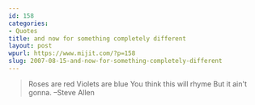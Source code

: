 ```yaml
---
id: 158
categories:
- Quotes
title: and now for something completely different
layout: post
wpurl: https://www.mijit.com/?p=158
slug: 2007-08-15-and-now-for-something-completely-different
---
```

<blockquote>Roses are red
Violets are blue
You think this will rhyme
But it ain't gonna.
–Steve Allen</blockquote>
